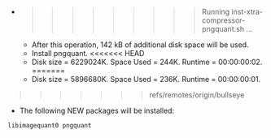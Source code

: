 * >>>>>>>>> Running inst-xtra-compressor-pngquant.sh ...
  * After this operation, 142 kB of additional disk space will be used.
  * Install pngquant.
<<<<<<< HEAD
  * Disk size = 6229024K. Space Used = 244K. Runtime = 00:00:00:02.
=======
  * Disk size = 5896680K. Space Used = 236K. Runtime = 00:00:00:01.
>>>>>>> refs/remotes/origin/bullseye
  * The following NEW packages will be installed:
  ```bash
libimagequant0 pngquant
  ```
